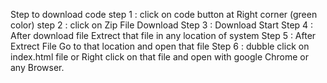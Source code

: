 Step to download code
step 1 : click on code button at Right corner (green color)
step 2 : click on Zip File Download
Step 3 : Download Start
Step 4 : After download file Extrect that file in any location of system
Step 5 : After Extrect File Go to that location and open that file 
Step 6 : dubble click on index.html file or Right click on that file and open with google Chrome or any Browser.
